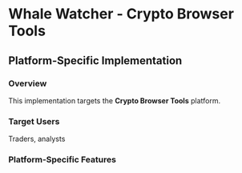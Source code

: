# Whale Watcher - Crypto Browser Tools

## Platform-Specific Implementation

### Overview
This implementation targets the **Crypto Browser Tools** platform.

### Target Users
Traders, analysts

### Platform-Specific Features
